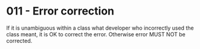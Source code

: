 # 011 - Error correction

If it is unambiguous within a class what developer who incorrectly used the class meant, it is OK to correct the error.
Otherwise error MUST NOT be corrected.
